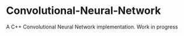 # Convolutional-Neural-Network
 A C++ Convolutional Neural Network implementation. Work in progress
